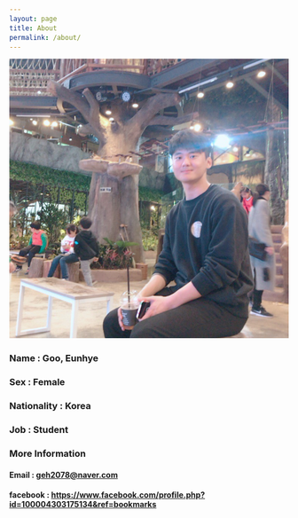 ```yaml
---
layout: page
title: About
permalink: /about/
---
```

![ID_Photo](./images/My_Photo.jpg)
### Name : Goo, Eunhye
### Sex : Female
### Nationality : Korea
### Job : Student

### More Information
#### Email : <geh2078@naver.com>
#### facebook : <a href="https://www.facebook.com/profile.php?id=100004303175134&ref=bookmarks" target="_blank">https://www.facebook.com/profile.php?id=100004303175134&ref=bookmarks</a>
